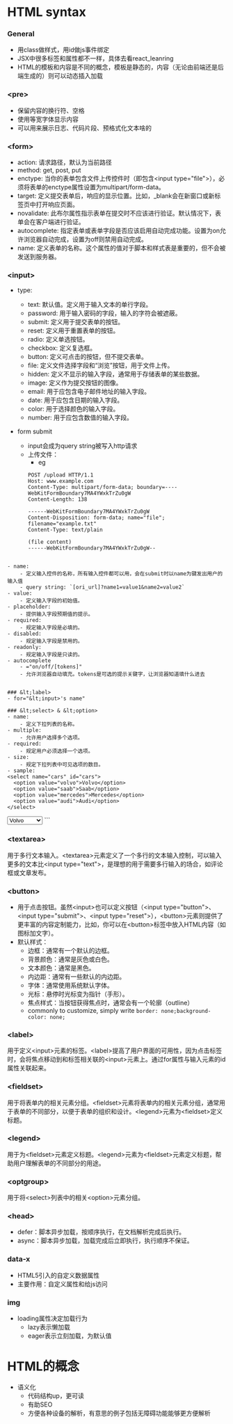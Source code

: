 # HTML syntax

### General
- 用class做样式，用id做js事件绑定
- JSX中很多标签和属性都不一样，具体去看react_leanring
- HTML的模板和内容是不同的概念，模板是静态的，内容（无论由前端还是后端生成的）则可以动态插入加载

### &lt;pre>
- 保留内容的换行符、空格
- 使用等宽字体显示内容
- 可以用来展示日志、代码片段、预格式化文本啥的


### &lt;form>
- action: 请求路径，默认为当前路径
- method: get, post, put
- enctype: 当你的表单包含文件上传控件时（即包含&lt;input type="file">），必须将表单的enctype属性设置为multipart/form-data。
- target: 定义提交表单后，响应的显示位置。比如，_blank会在新窗口或新标签页中打开响应页面。
- novalidate: 此布尔属性指示表单在提交时不应该进行验证。默认情况下，表单会在客户端进行验证。
- autocomplete: 指定表单或表单字段是否应该启用自动完成功能。设置为on允许浏览器自动完成，设置为off则禁用自动完成。
- name: 定义表单的名称。这个属性的值对于脚本和样式表是重要的，但不会被发送到服务器。

### &lt;input> 
- type: 
    - text: 默认值。定义用于输入文本的单行字段。
    - password: 用于输入密码的字段，输入的字符会被遮蔽。
    - submit: 定义用于提交表单的按钮。
    - reset: 定义用于重置表单的按钮。
    - radio: 定义单选按钮。
    - checkbox: 定义复选框。
    - button: 定义可点击的按钮，但不提交表单。
    - file: 定义文件选择字段和“浏览”按钮，用于文件上传。
    - hidden: 定义不显示的输入字段，通常用于存储表单的某些数据。
    - image: 定义作为提交按钮的图像。
    - email: 用于应包含电子邮件地址的输入字段。
    - date: 用于应包含日期的输入字段。
    - color: 用于选择颜色的输入字段。
    - number: 用于应包含数值的输入字段。

- form submit
    - input会成为query string被写入http请求
    - 上传文件：
        - eg 
        ```
        POST /upload HTTP/1.1
        Host: www.example.com
        Content-Type: multipart/form-data; boundary=----WebKitFormBoundary7MA4YWxkTrZu0gW
        Content-Length: 138

        ------WebKitFormBoundary7MA4YWxkTrZu0gW
        Content-Disposition: form-data; name="file"; filename="example.txt"
        Content-Type: text/plain

        (file content)
        ------WebKitFormBoundary7MA4YWxkTrZu0gW--
```

- name: 
    - 定义输入控件的名称，所有输入控件都可以用，会在submit时以name为键发出用户的输入值
    - query string: `[ori_url]?name1=value1&name2=value2`
- value: 
    - 定义输入字段的初始值。
- placeholder: 
    - 提供输入字段预期值的提示。
- required: 
    - 规定输入字段是必填的。
- disabled: 
    - 规定输入字段是禁用的。
- readonly: 
    - 规定输入字段是只读的。
- autocomplete
    - ="on/off/[tokens]"
    - 允许浏览器自动填充。tokens是可选的提示关键字，让浏览器知道填什么进去


### &lt;label>
- for="&lt;input>'s name"

### &lt;select> & &lt;option>
- name: 
    - 定义下拉列表的名称。
- multiple: 
    - 允许用户选择多个选项。
- required: 
    - 规定用户必须选择一个选项。
- size: 
    - 规定下拉列表中可见选项的数目。
- sample: 
<select name="cars" id="cars">
  <option value="volvo">Volvo</option>
  <option value="saab">Saab</option>
  <option value="mercedes">Mercedes</option>
  <option value="audi">Audi</option>
</select>

```
<select name="cars" id="cars">
  <option value="volvo">Volvo</option>
  <option value="saab">Saab</option>
  <option value="mercedes">Mercedes</option>
  <option value="audi">Audi</option>
</select>
```

### &lt;textarea> 
用于多行文本输入。&lt;textarea>元素定义了一个多行的文本输入控制，可以输入更多的文本比&lt;input type="text">，是理想的用于需要多行输入的场合，如评论框或文章发布。

### &lt;button>
- 用于点击按钮。虽然&lt;input>也可以定义按钮（&lt;input type="button">、&lt;input type="submit">、&lt;input type="reset">），&lt;button>元素则提供了更丰富的内容定制能力，比如，你可以在&lt;button>标签中放入HTML内容（如图标加文字）。
- 默认样式：
    - 边框：通常有一个默认的边框。
    - 背景颜色：通常是灰色或白色。
    - 文本颜色：通常是黑色。
    - 内边距：通常有一些默认的内边距。
    - 字体：通常使用系统默认字体。
    - 光标：悬停时光标变为指针（手形）。
    - 焦点样式：当按钮获得焦点时，通常会有一个轮廓（outline）
    - commonly to customize, simply write `border: none;background-color: none;`

### &lt;label>
用于定义&lt;input>元素的标签。&lt;label>提高了用户界面的可用性，因为点击标签时，会将焦点移动到和标签相关联的&lt;input>元素上。通过for属性与输入元素的id属性关联起来。

### &lt;fieldset> 
用于将表单内的相关元素分组。&lt;fieldset>元素将表单内的相关元素分组，通常用于表单的不同部分，以便于表单的组织和设计。&lt;legend>元素为&lt;fieldset>定义标题。

### &lt;legend>
用于为&lt;fieldset>元素定义标题。&lt;legend>元素为&lt;fieldset>元素定义标题，帮助用户理解表单的不同部分的用途。

### &lt;optgroup>
用于将&lt;select>列表中的相关&lt;option>元素分组。


### &lt;head>
- defer：脚本异步加载，按顺序执行，在文档解析完成后执行。
- async：脚本异步加载，加载完成后立即执行，执行顺序不保证。

### data-x
- HTML5引入的自定义数据属性
- 主要作用：自定义属性和给js访问

### img
- loading属性决定加载行为
    - lazy表示懒加载
    - eager表示立刻加载，为默认值


# HTML的概念
- 语义化
    - 代码结构up，更可读
    - 有助SEO
    - 方便各种设备的解析，有意思的例子包括无障碍功能能够更方便解析
